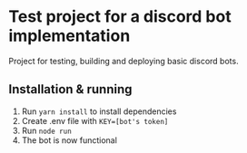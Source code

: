 # Test project for a discord bot implementation
Project for testing, building and deploying basic discord bots.
## Installation & running
1. Run `yarn install` to install dependencies
2. Create .env file with `KEY=[bot's token]`
3. Run `node run`
4. The bot is now functional